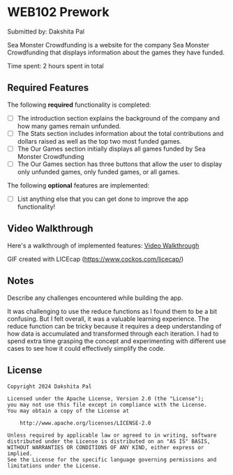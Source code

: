 # WEB102 Prework

Submitted by: Dakshita Pal

Sea Monster Crowdfunding is a website for the company Sea Monster Crowdfunding that displays information about the games they have funded.

Time spent: 2 hours spent in total

## Required Features

The following **required** functionality is completed:

* [ ] The introduction section explains the background of the company and how many games remain unfunded.
* [ ] The Stats section includes information about the total contributions and dollars raised as well as the top two most funded games.
* [ ] The Our Games section initially displays all games funded by Sea Monster Crowdfunding
* [ ] The Our Games section has three buttons that allow the user to display only unfunded games, only funded games, or all games.

The following **optional** features are implemented:

* [ ] List anything else that you can get done to improve the app functionality!

## Video Walkthrough

Here's a walkthrough of implemented features:
[Video Walkthrough](https://i.imgur.com/gkHAaXJ.gif)

<!-- <img src="https://i.imgur.com/gkHAaXJ.gif" title="Video Walkthrough" width="500" height="500" alt="Video Walkthrough" /> -->


GIF created with LICEcap (https://www.cockos.com/licecap/)

## Notes

Describe any challenges encountered while building the app.

It was challenging to use the reduce functions as I found them to be a bit confusing. But I felt overall, it was a valuable learning experience. The reduce function can be tricky 
because it requires a deep understanding of how data is accumulated and transformed through each iteration. I had to spend extra time grasping the concept and experimenting with 
different use cases to see how it could effectively simplify the code. 

## License

    Copyright 2024 Dakshita Pal

    Licensed under the Apache License, Version 2.0 (the "License");
    you may not use this file except in compliance with the License.
    You may obtain a copy of the License at

        http://www.apache.org/licenses/LICENSE-2.0

    Unless required by applicable law or agreed to in writing, software
    distributed under the License is distributed on an "AS IS" BASIS,
    WITHOUT WARRANTIES OR CONDITIONS OF ANY KIND, either express or implied.
    See the License for the specific language governing permissions and
    limitations under the License.
